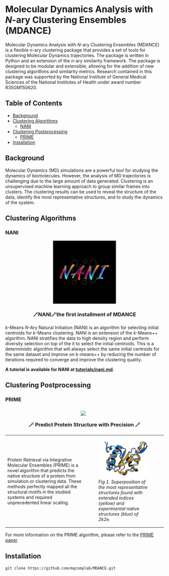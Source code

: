 # Molecular Dynamics Analysis with *N*-ary Clustering Ensembles (MDANCE)
Molecular Dynamics Analysis with *N*-ary Clustering Ensembles (MDANCE) is a flexible *n*-ary clustering package that provides a set of tools for clustering Molecular Dynamics trajectories. The package is written in Python and an extension of the *n*-ary similarity framework. The package is designed to be modular and extensible, allowing for the addition of new clustering algorithms and similarity metrics.
Research contained in this package was supported by the National Institute of General Medical Sciences of the National Institutes of Health under award number R35GM150620.

## Table of Contents
- [Background](#background)
- [Clustering Algorithms](#clustering-algorithms)
  - [NANI](#nani)
- [Clustering Postprocessing](#clustering-postprocessing)
  - [PRIME](#prime)
- [Installation](#installation)

## Background
Molecular Dynamics (MD) simulations are a powerful tool for studying the dynamics of biomolecules. However, the analysis of MD trajectories is challenging due to the large amount of data generated. Clustering is an unsupervised machine learning approach to group similar frames into clusters. The clustering results can be used to reveal the structure of the data, identify the most representative structures, and to study the dynamics of the system.

## Clustering Algorithms
### NANI
<p align="center">
<img src="img/nani-logo.PNG" width="200" height=auto align="center"></a></p>

<h3 align="center">
    <p><b>🪄NANI🪄the first installment of MDANCE</b></p>
    </h3>

*k*-Means *N*-Ary Natural Initiation (NANI) is an algorithm for selecting initial centroids for *k*-Means clustering. NANI is an extension of the *k*-Means++ algorithm. NANI stratifies the data to high density region and perform diversity selection on top of the it to select the initial centroids. This is a deterministic algorithm that will always select the same initial centroids for the same dataset and improve on *k*-means++ by reducing the number of iterations required to converge and improve the clustering quality.

**A tutorial is available for NANI at [tutorials/nani.md](tutorials/nani.md).**

## Clustering Postprocessing
### PRIME
<h3 align="center"> 
    <img src="img/logo.png" width="800" height=auto align="center"></a>
    &nbsp
    <p><b>🪄 Predict Protein Structure with Precision 🪄</b></p>
    </h3>

<table>
  <tr>
    <td>
      <p>Protein Retrieval via Integrative Molecular Ensembles (PRIME)</b> is a novel algorithm that predicts the native structure of a protein from simulation or clustering data. These methods perfectly mapped all the structural motifs in the studied systems and required unprecedented linear scaling.</p>
    </td>
    <td>
      <figure>
        <img src="img/2k2e.png" alt="2k2e" width="300" height="auto">
        <figcaption><i>Fig 1. Superposition of the most representative structures found with extended indices (yellow) and experimental native structures (blue) of 2k2e.</i></figcaption>
      </figure>
    </td>
  </tr>
</table>

For more information on the PRIME algorithm, please refer to the [PRIME paper](https://www.biorxiv.org/content/10.1101/2024.03.19.585783v1). 

## Installation
```
git clone https://github.com/mqcomplab/MDANCE.git
```